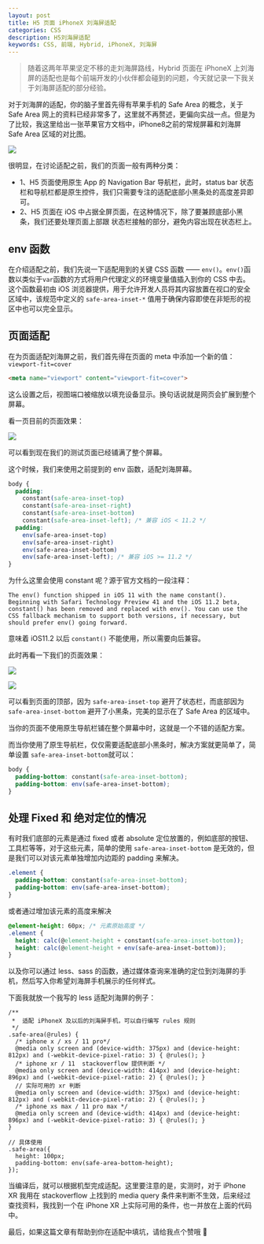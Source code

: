 ```yaml
---
layout: post
title: H5 页面 iPhoneX 刘海屏适配
categories: CSS
description: H5刘海屏适配
keywords: CSS, 前端, Hybrid, iPhoneX, 刘海屏
---
```


> 随着这两年苹果坚定不移的走刘海屏路线，Hybrid 页面在 iPhoneX 上刘海屏的适配也是每个前端开发的小伙伴都会碰到的问题，今天就记录一下我关于刘海屏适配的部分经验。

对于刘海屏的适配，你的脑子里首先得有苹果手机的 Safe Area 的概念，关于 Safe Area 网上的资料已经非常多了，这里就不再赘述，更偏向实战一点。但是为了比较，我这里给出一张苹果官方文档中，iPhone8之前的常规屏幕和刘海屏 Safe Area 区域的对比图。

![](https://github.com/originalix/originalix.github.io/blob/master/assets/images/safe-area.png?raw=true)

很明显，在讨论适配之前，我们的页面一般有两种分类：
- 1、H5 页面使用原生 App 的 Navigation Bar 导航栏，此时，status bar 状态栏和导航栏都是原生控件，我们只需要专注的适配底部小黑条处的高度差异即可。
- 2、H5 页面在 iOS 中占据全屏页面，在这种情况下，除了要兼顾底部小黑条，我们还要处理页面上部跟 状态栏接触的部分，避免内容出现在状态栏上。

## env 函数

在介绍适配之前，我们先说一下适配用到的关键 CSS 函数 —— `env()`。`env()`函数以类似于`var`函数的方式将用户代理定义的环境变量值插入到你的 CSS 中去。这个函数最初由 iOS 浏览器提供，用于允许开发人员将其内容放置在视口的安全区域中，该规范中定义的 `safe-area-inset-*` 值用于确保内容即使在非矩形的视区中也可以完全显示。

## 页面适配

在为页面适配刘海屏之前，我们首先得在页面的 meta 中添加一个新的值：`viewport-fit=cover`

```html
<meta name="viewport" content="viewport-fit=cover">
```

这么设置之后，视图端口被缩放以填充设备显示。换句话说就是网页会扩展到整个屏幕。

看一页目前的页面效果：

![](https://github.com/originalix/originalix.github.io/blob/master/assets/images/safe-area-viewport.png?raw=true)

可以看到现在我们的测试页面已经铺满了整个屏幕。

这个时候，我们来使用之前提到的 env 函数，适配刘海屏幕。

```css
body {
  padding:
    constant(safe-area-inset-top)
    constant(safe-area-inset-right)
    constant(safe-area-inset-bottom)
    constant(safe-area-inset-left); /* 兼容 iOS < 11.2 */
  padding:
    env(safe-area-inset-top)
    env(safe-area-inset-right)
    env(safe-area-inset-bottom)
    env(safe-area-inset-left); /* 兼容 iOS >= 11.2 */
}
```

为什么这里会使用 constant 呢？源于官方文档的一段注释：

```
The env() function shipped in iOS 11 with the name constant(). Beginning with Safari Technology Preview 41 and the iOS 11.2 beta, constant() has been removed and replaced with env(). You can use the CSS fallback mechanism to support both versions, if necessary, but should prefer env() going forward.
```
意味着 iOS11.2 以后 `constant()` 不能使用，所以需要向后兼容。

此时再看一下我们的页面效果：

![](https://github.com/originalix/originalix.github.io/blob/master/assets/images/safe-area-top.png?raw=true)

![](https://github.com/originalix/originalix.github.io/blob/master/assets/images/safe-area-bottom.png?raw=true)

可以看到页面的顶部，因为 `safe-area-inset-top` 避开了状态栏，而底部因为 `safe-area-inset-bottom` 避开了小黑条，完美的显示在了 Safe Area 的区域中。

当你的页面不使用原生导航栏铺在整个屏幕中时，这就是一个不错的适配方案。

而当你使用了原生导航栏，仅仅需要适配底部小黑条时，解决方案就更简单了，简单设置 `safe-area-inset-bottom`就可以：

```css
body {
  padding-bottom: constant(safe-area-inset-bottom);
  padding-bottom: env(safe-area-inset-bottom);
}
```

## 处理 Fixed 和 绝对定位的情况

有时我们底部的元素是通过 fixed 或者 absolute 定位放置的，例如底部的按钮、工具栏等等，对于这些元素，简单的使用 `safe-area-inset-bottom` 是无效的，但是我们可以对该元素单独增加内边距的 padding 来解决。

```css
.element {
  padding-bottom: constant(safe-area-inset-bottom);
  padding-bottom: env(safe-area-inset-bottom);
}
```

或者通过增加该元素的高度来解决

```css
@element-height: 60px; /* 元素原始高度 */
.element {
  height: calc(@element-height + constant(safe-area-inset-bottom));
  height: calc(@element-height + env(safe-area-inset-bottom));
}
```

以及你可以通过 less、sass 的函数，通过媒体查询来准确的定位到刘海屏的手机，然后写入你希望刘海屏手机展示的任何样式。

下面我就放一个我写的 less 适配刘海屏的例子：

```less
/**
 *  适配 iPhoneX 及以后的刘海屏手机，可以自行编写 rules 规则
 */
.safe-area(@rules) {
  /* iphone x / xs / 11 pro*/
  @media only screen and (device-width: 375px) and (device-height: 812px) and (-webkit-device-pixel-ratio: 3) { @rules(); }
  /* iphone xr / 11  stackoverflow 提供判断 */
  @media only screen and (device-width: 414px) and (device-height: 896px) and (-webkit-device-pixel-ratio: 2) { @rules(); }
  // 实际可用的 xr 判断
  @media only screen and (device-width: 375px) and (device-height: 812px) and (-webkit-device-pixel-ratio: 2) { @rules(); }
  /* iphone xs max / 11 pro max */
  @media only screen and (device-width: 414px) and (device-height: 896px) and (-webkit-device-pixel-ratio: 3) { @rules(); }
}

// 具体使用
.safe-area({
  height: 100px;
  padding-bottom: env(safe-area-bottom-height);
});
```

当编译后，就可以根据机型完成适配。这里要注意的是，实测时，对于 iPhone XR 我用在 stackoverflow 上找到的 media query 条件来判断不生效，后来经过查找资料，我找到一个在 iPhone XR 上实际可用的条件，也一并放在上面的代码中。

最后，如果这篇文章有帮助到你在适配中填坑，请给我点个赞哦 👑
